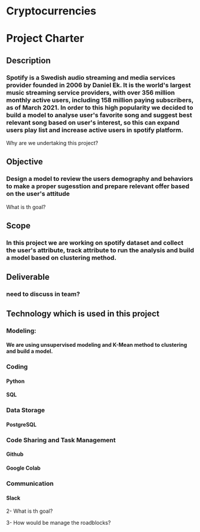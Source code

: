 # Cryptocurrencies
# Project Charter
## Description
### Spotify is a Swedish audio streaming and media services provider founded in 2006 by Daniel Ek. It is the world's largest music streaming service providers, with over 356 million monthly active users, including 158 million paying subscribers, as of March 2021. In order to this high popularity we decided to build a model to analyse user's favorite song and suggest best relevant song based on user's interest, so this can expand users play list and increase active users in spotify platform. 
Why are we undertaking this project?


## Objective
### Design a model to review the users demography and behaviors to make a proper sugesstion and prepare relevant offer based on the user's attitude
What is th goal?

## Scope
### In this project we are working on spotify dataset and collect the user's attribute, track attribute to run the analysis and build a model based on clustering method.

## Deliverable
### need to discuss in team?

## Technology which is used in this project
### Modeling:
#### We are using unsupervised modeling and K-Mean method to clustering and build a model.
### Coding
#### Python
#### SQL
#### 
### Data Storage
#### PostgreSQL
### Code Sharing and Task Management
#### Github
#### Google Colab
### Communication
#### Slack




2- What is th goal?

3- How would be manage the roadblocks?


